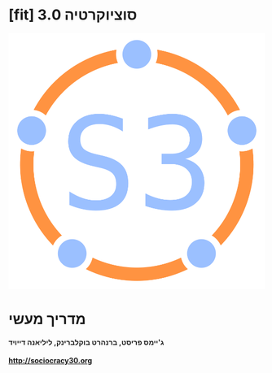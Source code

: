 # [fit] סוציוקרטיה 3.0

![fit](img/framework/logo.png)

# מדריך מעשי

#### ג'יימס פריסט, ברנהרט בוקלברינק, ליליאנה דייויד

#### <http://sociocracy30.org>